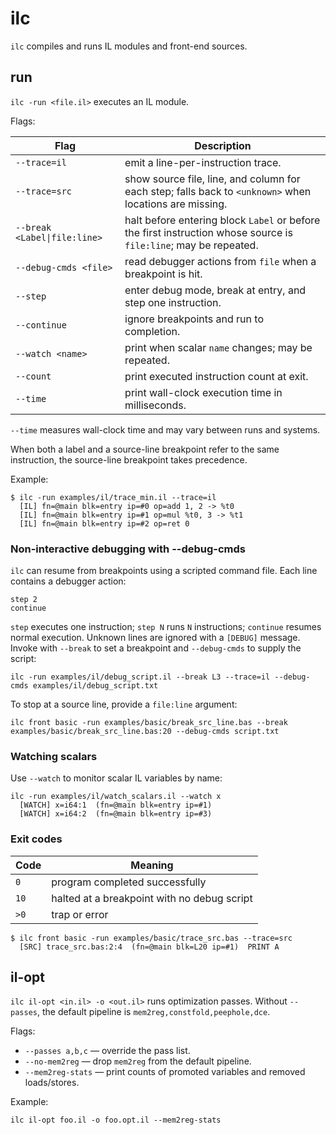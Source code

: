 # ilc

`ilc` compiles and runs IL modules and front-end sources.

## run

`ilc -run <file.il>` executes an IL module.

Flags:

| Flag | Description |
| ---- | ----------- |
| `--trace=il` | emit a line-per-instruction trace. |
| `--trace=src` | show source file, line, and column for each step; falls back to `<unknown>` when locations are missing. |
| `--break <Label\|file:line>` | halt before entering block `Label` or before the first instruction whose source is `file:line`; may be repeated. |
| `--debug-cmds <file>` | read debugger actions from `file` when a breakpoint is hit. |
| `--step` | enter debug mode, break at entry, and step one instruction. |
| `--continue` | ignore breakpoints and run to completion. |
| `--watch <name>` | print when scalar `name` changes; may be repeated. |
| `--count` | print executed instruction count at exit. |
| `--time` | print wall-clock execution time in milliseconds. |

`--time` measures wall-clock time and may vary between runs and systems.

When both a label and a source-line breakpoint refer to the same instruction,
the source-line breakpoint takes precedence.

Example:

```
$ ilc -run examples/il/trace_min.il --trace=il
  [IL] fn=@main blk=entry ip=#0 op=add 1, 2 -> %t0
  [IL] fn=@main blk=entry ip=#1 op=mul %t0, 3 -> %t1
  [IL] fn=@main blk=entry ip=#2 op=ret 0
```

### Non-interactive debugging with --debug-cmds

`ilc` can resume from breakpoints using a scripted command file. Each line
contains a debugger action:

```
step 2
continue
```

`step` executes one instruction; `step N` runs `N` instructions; `continue`
resumes normal execution. Unknown lines are ignored with a `[DEBUG]` message.
Invoke with `--break` to set a breakpoint and `--debug-cmds` to supply the
script:

```
ilc -run examples/il/debug_script.il --break L3 --trace=il --debug-cmds examples/il/debug_script.txt
```

To stop at a source line, provide a `file:line` argument:

```
ilc front basic -run examples/basic/break_src_line.bas --break examples/basic/break_src_line.bas:20 --debug-cmds script.txt
```

### Watching scalars

Use `--watch` to monitor scalar IL variables by name:

```
ilc -run examples/il/watch_scalars.il --watch x
  [WATCH] x=i64:1  (fn=@main blk=entry ip=#1)
  [WATCH] x=i64:2  (fn=@main blk=entry ip=#3)
```

### Exit codes

| Code | Meaning |
| ---- | ------- |
| `0` | program completed successfully |
| `10` | halted at a breakpoint with no debug script |
| `>0` | trap or error |

```
$ ilc front basic -run examples/basic/trace_src.bas --trace=src
  [SRC] trace_src.bas:2:4  (fn=@main blk=L20 ip=#1)  PRINT A
```

## il-opt

`ilc il-opt <in.il> -o <out.il>` runs optimization passes. Without
`--passes`, the default pipeline is `mem2reg,constfold,peephole,dce`.

Flags:

- `--passes a,b,c` — override the pass list.
- `--no-mem2reg` — drop `mem2reg` from the default pipeline.
- `--mem2reg-stats` — print counts of promoted variables and removed
  loads/stores.

Example:

```
ilc il-opt foo.il -o foo.opt.il --mem2reg-stats
```

